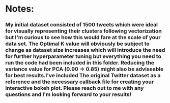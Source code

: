 # Notes: 
### My initial dataset consisted of 1500 tweets which were ideal for visually representing their clusters following vectorization but I'm curious to see how this would fare at the scale of your data set. The Optimal K value will obviously be subject to change as dataset size increases which will introduce the need for further hyperparameter tuning but everything you need to run the code had been included in this folder. Reducing the variance value for PCA (0.90 -> 0.85) might also be adviseable for best results.I've included The original Twitter dataset as a reference and the necessary callback file for creating your interactive bokeh plot. Please reach out to me with any questions and I'm looking forward to your results!
